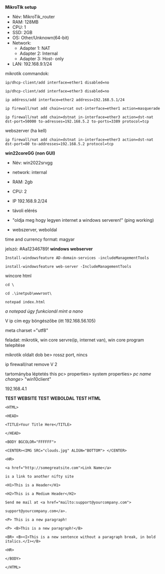 **MikroTIk setup**
- Név: MikroTik_router
- RAM: 128MB
- CPU: 1
- SSD: 2GB
- OS: Other/Unknown(64-bit)
- Network:
	- Adapter 1: NAT
	- Adapter 2: Internal
	- Adapter 3: Host- only
- LAN: 192.168.9.1/24



mikrotik commandok:
```
ip/dhcp-client/add interface=ether1 disabled=no

ip/dhcp-client/add interface=ether3 disabled=no

ip address/add interface=ether2 address=192.168.5.1/24

ip firewall/nat add chain=srcat out-interface=ether1 action=masquerade

ip firewall/nat add chain=dstnat in-interface=ether3 action=dst-nat dst-port=50000 to-adresses=192.168.5.2 to-ports=3389 protocol=tcp

```


webszerver (ha kell)

```
ip firewall/nat add chain=dstnat in-interface=ether3 action=dst-nat dst-port=80 to-addresses=192.168.5.2 protocol=tcp
```


**win22coreGG (non GUI)**
- Név: win2022srvgg
- network: internal
- RAM: 2gb
- CPU: 2
- IP 192.168.9.2/24


- távoli elérés
- "oldja meg hogy legyen internet a windows serveren!" (ping working)
- webszerver, weboldal


time and currency format: magyar

jelszó: #Aa12346789!
**windows webserver**
```
Install-windowsfeature AD-domain-services -includeManagementTools
```

```
install-windowsfeature web-server -IncludeManagementTools
```




wincore html 
```
cd \

cd .\inetpub\wwwroot\

notepad index.html
```
*a notepad úgy funkcionál mint a nano*

V
ip cím egy böngészőbe (itt 192.168.56.105)

meta charset ="utf8"


feladat: mikrotik, win core servre(ip, internet van), win core program telepítése

mikrotik oldalt dob be> rossz port, nincs

ip firewall/nat remove
V
2

tartományba léptetés
this pc> properties> system properties> *pc name change*> "win10client"


192.168.4.1






**TEST WEBSITE**
**TEST WEBOLDAL**
**TEST HTML**
```
<HTML>

<HEAD>

<TITLE>Your Title Here</TITLE>

</HEAD>

<BODY BGCOLOR="FFFFFF">

<CENTER><IMG SRC="clouds.jpg" ALIGN="BOTTOM"> </CENTER>

<HR>

<a href="http://somegreatsite.com">Link Name</a>

is a link to another nifty site

<H1>This is a Header</H1>

<H2>This is a Medium Header</H2>

Send me mail at <a href="mailto:support@yourcompany.com">

support@yourcompany.com</a>.

<P> This is a new paragraph!

<P> <B>This is a new paragraph!</B>

<BR> <B><I>This is a new sentence without a paragraph break, in bold italics.</I></B>

<HR>

</BODY>

</HTML>
```